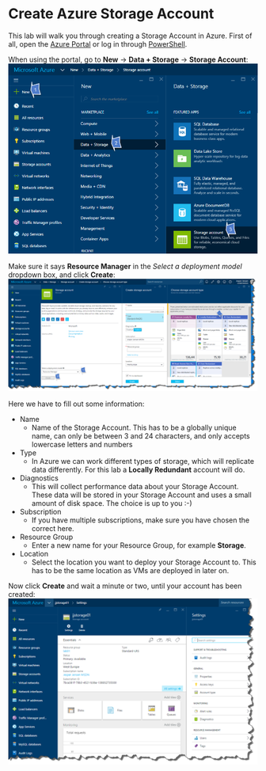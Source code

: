 # Create Azure Storage Account

This lab will walk you through creating a Storage Account in Azure. 
First of all, open the [Azure Portal](http://portal.azure.com) or log in through [PowerShell](LINK).

When using the portal, go to **New** -> **Data + Storage** -> **Storage Account**:
![storageaccount1](./content/storageaccount1.png)

Make sure it says **Resource Manager** in the *Select a deployment model* dropdown box, and click **Create**:
![storageaccount2](./content/storageaccount2.png)

Here we have to fill out some information:

* Name
    * Name of the Storage Account. This has to be a globally unique name, can only be between 3 and 24 characters, and only accepts lowercase letters and numbers
* Type
    * In Azure we can work different types of storage, which will replicate data differently. For this lab a **Locally Redundant** account will do.
* Diagnostics
    * This will collect performance data about your Storage Account. These data will be stored in your Storage Account and uses a small amount of disk space. The choice is up to you :-)
* Subscription
    * If you have multiple subscriptions, make sure you have chosen the correct here. 
* Resource Group
    * Enter a new name for your Resource Group, for example **Storage**.
* Location
    * Select the location you want to deploy your Storage Account to. This has to be the same location as VMs are deployed in later on.
    
Now click **Create** and wait a minute or two, until your account has been created:
![storageaccount3](./content/storageaccount3.png)